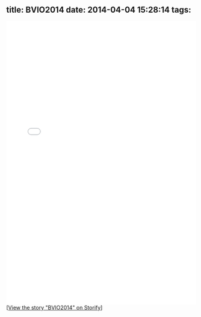title: BVIO2014
date: 2014-04-04 15:28:14
tags:
---

<div class="storify"><iframe src="//storify.com/postwait/today-i-learned-36-04-03/embed" width="100%" height=750 frameborder=no allowtransparency=true></iframe><script src="//storify.com/postwait/today-i-learned-36-04-03.js"></script><noscript>[<a href="//storify.com/postwait/today-i-learned-36-04-03" target="_blank">View the story "BVIO2014" on Storify</a>]</noscript></div>
